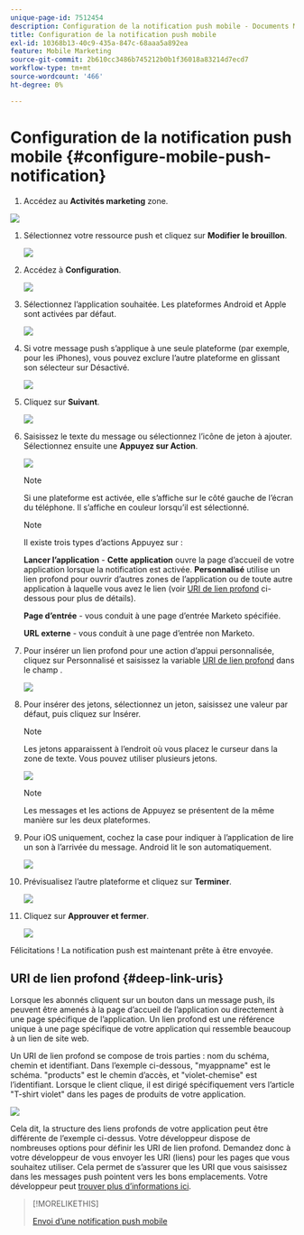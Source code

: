 ```yaml
---
unique-page-id: 7512454
description: Configuration de la notification push mobile - Documents Marketo - Documentation du produit
title: Configuration de la notification push mobile
exl-id: 10368b13-40c9-435a-847c-68aaa5a892ea
feature: Mobile Marketing
source-git-commit: 2b610cc3486b745212b0b1f36018a83214d7ecd7
workflow-type: tm+mt
source-wordcount: '466'
ht-degree: 0%

---
```


# Configuration de la notification push mobile {#configure-mobile-push-notification}

1. Accédez au **Activités marketing** zone.

![](assets/2fbf1ab6-2247-40c8-980d-be56b9d94890.png)

1. Sélectionnez votre ressource push et cliquez sur **Modifier le brouillon**.

   ![](assets/image2016-8-23-16-3a49-3a48.png)

1. Accédez à **Configuration**.

   ![](assets/image2016-8-23-16-3a51-3a56.png)

1. Sélectionnez l’application souhaitée. Les plateformes Android et Apple sont activées par défaut.

   ![](assets/image2016-8-23-16-3a53-3a33.png)

1. Si votre message push s’applique à une seule plateforme (par exemple, pour les iPhones), vous pouvez exclure l’autre plateforme en glissant son sélecteur sur Désactivé.

   ![](assets/image2016-8-23-16-3a41-3a48.png)

1. Cliquez sur **Suivant**.

   ![](assets/image2016-8-23-16-3a43-3a28.png)

1. Saisissez le texte du message ou sélectionnez l’icône de jeton à ajouter. Sélectionnez ensuite une **Appuyez sur Action**.

   ![](assets/image2015-9-14-16-3a7-3a43.png)

   >[!NOTE]
   >
   >Si une plateforme est activée, elle s’affiche sur le côté gauche de l’écran du téléphone. Il s’affiche en couleur lorsqu’il est sélectionné.

   >[!NOTE]
   >
   >Il existe trois types d’actions Appuyez sur :
   >
   >**Lancer l’application** - **Cette application** ouvre la page d’accueil de votre application lorsque la notification est activée. **Personnalisé** utilise un lien profond pour ouvrir d’autres zones de l’application ou de toute autre application à laquelle vous avez le lien (voir [URI de lien profond](#Deeplink) ci-dessous pour plus de détails).
   >
   >**Page d’entrée** - vous conduit à une page d’entrée Marketo spécifiée.
   >
   >**URL externe** - vous conduit à une page d’entrée non Marketo.

1. Pour insérer un lien profond pour une action d’appui personnalisée, cliquez sur Personnalisé et saisissez la variable [URI de lien profond](#Deeplink) dans le champ .

   ![](assets/image2016-7-28-16-3a19-3a13.png)

1. Pour insérer des jetons, sélectionnez un jeton, saisissez une valeur par défaut, puis cliquez sur Insérer.

   >[!NOTE]
   >
   >Les jetons apparaissent à l’endroit où vous placez le curseur dans la zone de texte. Vous pouvez utiliser plusieurs jetons.

   ![](assets/image2015-8-10-14-3a48-3a52.png)

   >[!NOTE]
   >
   >Les messages et les actions de Appuyez se présentent de la même manière sur les deux plateformes.

1. Pour iOS uniquement, cochez la case pour indiquer à l’application de lire un son à l’arrivée du message. Android lit le son automatiquement.

   ![](assets/ios-tap-and-notification-hand.png)

1. Prévisualisez l’autre plateforme et cliquez sur **Terminer**.

   ![](assets/image2015-9-14-16-3a12-3a34.png)

1. Cliquez sur **Approuver et fermer**.

   ![](assets/323dda12-0543-4558-8562-563eed5fa0e0.png)

Félicitations ! La notification push est maintenant prête à être envoyée.

## URI de lien profond {#deep-link-uris}

Lorsque les abonnés cliquent sur un bouton dans un message push, ils peuvent être amenés à la page d’accueil de l’application ou directement à une page spécifique de l’application. Un lien profond est une référence unique à une page spécifique de votre application qui ressemble beaucoup à un lien de site web.

Un URI de lien profond se compose de trois parties : nom du schéma, chemin et identifiant. Dans l’exemple ci-dessous, &quot;myappname&quot; est le schéma. &quot;products&quot; est le chemin d’accès, et &quot;violet-chemise&quot; est l’identifiant. Lorsque le client clique, il est dirigé spécifiquement vers l’article &quot;T-shirt violet&quot; dans les pages de produits de votre application.

![](assets/image2016-7-29-12-3a49-3a1.png)

Cela dit, la structure des liens profonds de votre application peut être différente de l’exemple ci-dessus. Votre développeur dispose de nombreuses options pour définir les URI de lien profond. Demandez donc à votre développeur de vous envoyer les URI (liens) pour les pages que vous souhaitez utiliser. Cela permet de s’assurer que les URI que vous saisissez dans les messages push pointent vers les bons emplacements. Votre développeur peut [trouver plus d’informations ici](https://experienceleague.adobe.com/en/docs/marketo-developer/marketo/mobile/enabling-deep-links-in-your-app).

>[!MORELIKETHIS]
>
>[Envoi d’une notification push mobile](/help/marketo/product-docs/mobile-marketing/push-notifications/send-a-mobile-push-notification.md)
